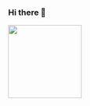 ### Hi there 👋
<img height="150em" src="https://github-readme-stats.vercel.app/api?username=YuriGarciaRibeiro&show_icons=true&theme=dark&include_all_commits=true&count_private=true"/>
<!--
**YuriGarciaRibeiro/YuriGarciaRibeiro** is a ✨ _special_ ✨ repository because its `README.md` (this file) appears on your GitHub profile.


